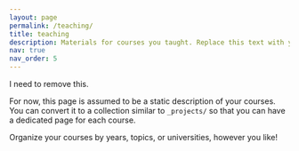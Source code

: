 ```yaml
---
layout: page
permalink: /teaching/
title: teaching
description: Materials for courses you taught. Replace this text with your description.
nav: true
nav_order: 5
---
```


I need to remove this.

For now, this page is assumed to be a static description of your courses. You can convert it to a collection similar to `_projects/` so that you can have a dedicated page for each course.

Organize your courses by years, topics, or universities, however you like!
